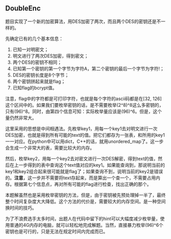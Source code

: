 ## DoubleEnc

题目实现了一个新的加密算法，用DES加密了两次，而且两个DES的密钥还是不一样的。

先确定已有的几个基本信息：

1. 已知一对明密文；
2. 明文进行了两次DES加密，得到密文；
3. 两个DES的密钥不相同；
4. 已知第一个密钥的第一个字节为字符A，第二个密钥的最后一个字节为字符!；
5. DES的密钥长度是8个字节；
6. 两个密钥拼起来就是flag；
7. 已知flag的bcrypt值。

注意，flag中的字符都是可打印字符，也就是每个字符的ascii码都是在[32, 126]这个区间中的。如果我们要枚举密钥的话，是不需要枚举(2^8)^8这么多密钥的，只有(96)^8。同时，由第四个信息可知：实际枚举量应该是(96)^6。但是，这个量仍然非常大。

这里采用的思想是中间相遇法。先枚举key1，用每一个key1去对明文进行一次DES加密，也就是得到所有可能的text的值。把它们都存为一张表，和所用的key1一一对应。在python中可以用dict，C++的话，就用unordered_map了。这一步会生成一个非常大的表，需要比较大的内存。

然后，枚举key2，用每一个key2去对密文进行一次DES解密，得到text的值，然后在上一步得到的表中查询这个text值对应的key1。如果能查询到，那说明当前的key1和key2组合起来很可能就是flag了；如果查询不到，说明当前的key2是错误的。**注意**，这一步并不需要将text存起来，而是算出一个查一个，不需要占用内存。根据第七个信息点，再对所有可能的flag进行检查，找出正确的那个。

本题解虽然也是采用枚举密钥的方法，但是，由于密钥被先预处理掉一半了，最终整个时间复杂度大大降低。这个方法的代价是，需要较大的内存空间。是一种空间换时间的技巧。

为了不浪费选手太多时间，出题人在代码中留下的hint可以大幅度减少枚举量，使用普通的4G内存的电脑，就可以轻松地完成解题。当然，直接暴力枚举(96)^6个密钥也是可行的，只是无法在规定时间内完成而已。



